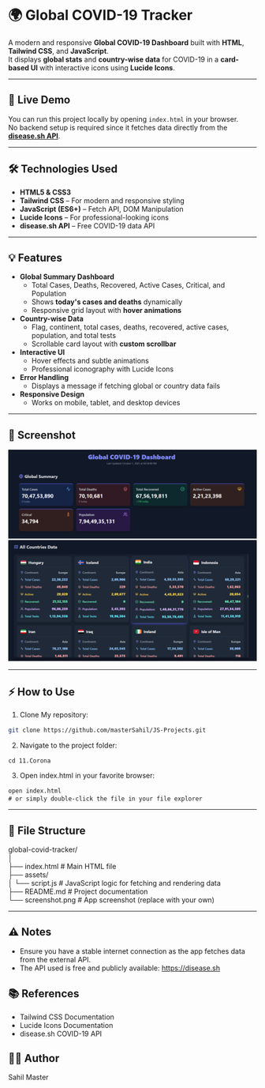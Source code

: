# 🌍 Global COVID-19 Tracker

A modern and responsive **Global COVID-19 Dashboard** built with **HTML**, **Tailwind CSS**, and **JavaScript**.  
It displays **global stats** and **country-wise data** for COVID-19 in a **card-based UI** with interactive icons using **Lucide Icons**.

---

## 🔗 Live Demo

You can run this project locally by opening `index.html` in your browser.  
No backend setup is required since it fetches data directly from the **[disease.sh API](https://disease.sh/)**.

---

## 🛠️ Technologies Used

- **HTML5 & CSS3**
- **Tailwind CSS** – For modern and responsive styling
- **JavaScript (ES6+)** – Fetch API, DOM Manipulation
- **Lucide Icons** – For professional-looking icons
- **disease.sh API** – Free COVID-19 data API

---

## 💡 Features

- **Global Summary Dashboard**
  - Total Cases, Deaths, Recovered, Active Cases, Critical, and Population
  - Shows **today's cases and deaths** dynamically
  - Responsive grid layout with **hover animations**
- **Country-wise Data**
  - Flag, continent, total cases, deaths, recovered, active cases, population, and total tests
  - Scrollable card layout with **custom scrollbar**
- **Interactive UI**
  - Hover effects and subtle animations
  - Professional iconography with Lucide Icons
- **Error Handling**
  - Displays a message if fetching global or country data fails
- **Responsive Design**
  - Works on mobile, tablet, and desktop devices

---

## 📸 Screenshot

![App Screenshot](./assets/imgs/ss1.png)  
![App Screenshot](./assets/imgs/ss2.png)  

---

## ⚡ How to Use

1. Clone My repository:

```bash
git clone https://github.com/masterSahil/JS-Projects.git
```

2. Navigate to the project folder:

```
cd 11.Corona
```

3. Open index.html in your favorite browser:

```
open index.html
# or simply double-click the file in your file explorer
```

---

## 🔧 File Structure

global-covid-tracker/ <br>
│ <br>
├── index.html            # Main HTML file <br>
├── assets/ <br>
│   └── script.js         # JavaScript logic for fetching and rendering data <br>
├── README.md             # Project documentation <br>
└── screenshot.png        # App screenshot (replace with your own) <br>

---

## ⚠️ Notes

- Ensure you have a stable internet connection as the app fetches data from the external API.
- The API used is free and publicly available: https://disease.sh

## 📚 References

- Tailwind CSS Documentation
- Lucide Icons Documentation
- disease.sh COVID-19 API

## 👨‍💻 Author
Sahil Master